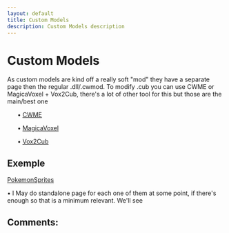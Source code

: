 ```yaml
---
layout: default
title: Custom Models
description: Custom Models description
---
```

# Custom Models

As custom models are kind off a really soft "mod" they have a separate page then the regular .dll/.cwmod. To modify .cub you can use CWME or MagicaVoxel + Vox2Cub, there's a lot of other tool for this but those are the main/best one

&nbsp;&nbsp;&nbsp;&nbsp;&nbsp;&nbsp;&bull; [CWME](https://www.cwmods.com/downloads/info54-CWME-CubeWorldModelEditor.html)

&nbsp;&nbsp;&nbsp;&nbsp;&nbsp;&nbsp;&bull; [MagicaVoxel](https://ephtracy.github.io/)

&nbsp;&nbsp;&nbsp;&nbsp;&nbsp;&nbsp;&bull; [Vox2Cub](https://github.com/ParanormalVibe/Vox2Cub)

## Exemple

[PokemonSprites](http://www.mediafire.com/file/51ftlcalp2qa2ut/Pokemon.zip/file)

&bull; I May do standalone page for each one of them at some point, if there's enough so that is a minimum relevant. We'll see

## Comments:

<script src="https://utteranc.es/client.js"
        repo="Paroyer/Comment" 
        issue-term="pathname"
        theme="github-dark"
        label="Comment"
        crossorigin="anonymous"
        async>
</script>  
